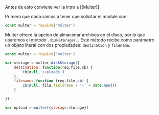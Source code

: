 Antes de esto conviene ver la intro a [[Multer]]

Primero que nada vamos a tener que solicitar el module con:

```js
const multer = require('multer')
```

Multer ofrece la opcion de almacenar archivos en el disco, por lo que usaremos el metodo ```.diskStorage()```. Este método recibe como parámetro un objeto literal con dos propiedades: ```destination``` y ```filename```.


```js
const multer = require('multer')

var storage = multer.diskStorage({
	destination: function(req,file,cb) {
		cb(null,'/uploads')
	},
	filename: function (req,file,cb) {
		cb(null, file.fieldname + '-' + Date.now())
	}

})

var upload = multer({storage:storage})
```